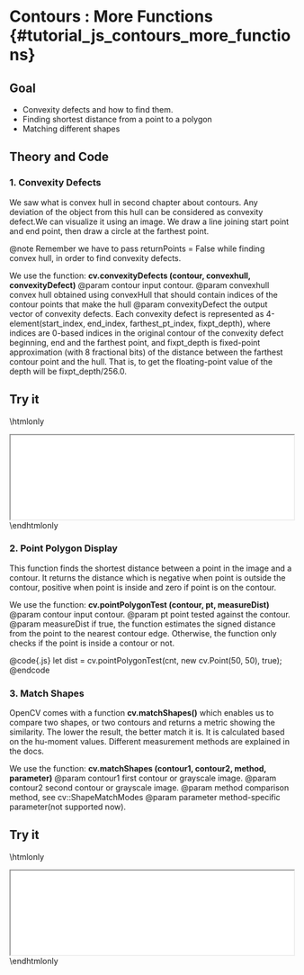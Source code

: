 Contours : More Functions {#tutorial_js_contours_more_functions}
=========================

Goal
----

-   Convexity defects and how to find them.
-   Finding shortest distance from a point to a polygon
-   Matching different shapes

Theory and Code
---------------

### 1. Convexity Defects

We saw what is convex hull in second chapter about contours. Any deviation of the object from this
hull can be considered as convexity defect.We can visualize it using an image. We draw a
line joining start point and end point, then draw a circle at the farthest point.

@note Remember we have to pass returnPoints = False while finding convex hull, in order to find
convexity defects.

We use the function: **cv.convexityDefects (contour, convexhull, convexityDefect)**
@param contour              input contour.
@param convexhull           convex hull obtained using convexHull that should contain indices of the contour points that make the hull
@param convexityDefect      the output vector of convexity defects. Each convexity defect is represented as 4-element(start_index, end_index, farthest_pt_index, fixpt_depth), where indices are 0-based indices in the original contour of the convexity defect beginning, end and the farthest point, and fixpt_depth is fixed-point approximation (with 8 fractional bits) of the distance between the farthest contour point and the hull. That is, to get the floating-point value of the depth will be fixpt_depth/256.0.

Try it
------

\htmlonly
<iframe src="../../js_contours_more_functions_convexityDefects.html" width="100%"
        onload="this.style.height=this.contentDocument.body.scrollHeight +'px';">
</iframe>
\endhtmlonly

### 2. Point Polygon Display

This function finds the shortest distance between a point in the image and a contour. It returns the
distance which is negative when point is outside the contour, positive when point is inside and zero
if point is on the contour.

We use the function: **cv.pointPolygonTest (contour, pt, measureDist)**
@param contour      input contour.
@param pt           point tested against the contour.
@param measureDist  if true, the function estimates the signed distance from the point to the nearest contour edge. Otherwise, the function only checks if the point is inside a contour or not.

@code{.js}
let dist = cv.pointPolygonTest(cnt, new cv.Point(50, 50), true);
@endcode

### 3. Match Shapes

OpenCV comes with a function **cv.matchShapes()** which enables us to compare two shapes, or two
contours and returns a metric showing the similarity. The lower the result, the better match it is.
It is calculated based on the hu-moment values. Different measurement methods are explained in the
docs.

We use the function: **cv.matchShapes (contour1, contour2, method, parameter)**
@param contour1      first contour or grayscale image.
@param contour2      second contour or grayscale image.
@param method        comparison method, see cv::ShapeMatchModes
@param parameter     method-specific parameter(not supported now).

Try it
------

\htmlonly
<iframe src="../../js_contours_more_functions_shape.html" width="100%"
        onload="this.style.height=this.contentDocument.body.scrollHeight +'px';">
</iframe>
\endhtmlonly
